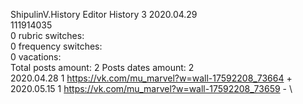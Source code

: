 ShipulinV.History	Editor History 3 2020.04.29\
111914035\
0 rubric switches:\
0 frequency switches:\
0 vacations:\
Total posts amount: 2	Posts dates amount: 2\
2020.04.28 1 https://vk.com/mu_marvel?w=wall-17592208_73664 + \
2020.05.15 1 https://vk.com/mu_marvel?w=wall-17592208_73659 - \
